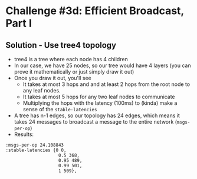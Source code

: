 # Challenge #3d: Efficient Broadcast, Part I

## Solution - Use tree4 topology
- tree4 is a tree where each node has 4 children
- In our case, we have 25 nodes, so our tree would have 4 layers (you can prove it mathematically or just simply draw it out)
- Once you draw it out, you'll see
    - It takes at most 3 hops and and at least 2 hops from the root node to any leaf nodes.
    - It takes at most 5 hops for any two leaf nodes to communicate
    - Multiplying the hops with the latency (100ms) to (kinda) make a sense of the `stable-latencies`
- A tree has n-1 edges, so our topology has 24 edges, which means it takes 24 messages to broadcast a message to the entire network (`msgs-per-op`)
- Results:
```
:msgs-per-op 24.108843
:stable-latencies {0 0,
                    0.5 368,
                    0.95 489,
                    0.99 501,
                    1 509},
```
